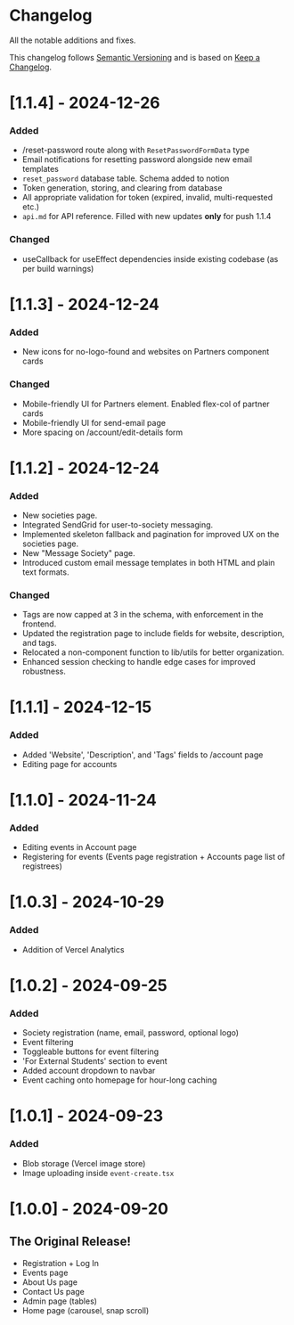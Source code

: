 # Changelog

All the notable additions and fixes.

This changelog follows [Semantic Versioning](https://semver.org/spec/v2.0.0.html) and is based on [Keep a Changelog](https://keepachangelog.com/en/1.1.0/).

# [1.1.4] - 2024-12-26

### Added

- /reset-password route along with `ResetPasswordFormData` type
- Email notifications for resetting password alongside new email templates
- `reset_password` database table. Schema added to notion
- Token generation, storing, and clearing from database
- All appropriate validation for token (expired, invalid, multi-requested etc.)
- `api.md` for API reference. Filled with new updates **only** for push 1.1.4

### Changed
- useCallback for useEffect dependencies inside existing codebase (as per build warnings)

# [1.1.3] - 2024-12-24

### Added

- New icons for no-logo-found and websites on Partners component cards

### Changed

- Mobile-friendly UI for Partners element. Enabled flex-col of partner cards
- Mobile-friendly UI for send-email page
- More spacing on /account/edit-details form

# [1.1.2] - 2024-12-24

### Added

- New societies page.
- Integrated SendGrid for user-to-society messaging.
- Implemented skeleton fallback and pagination for improved UX on the societies page.
- New "Message Society" page.
- Introduced custom email message templates in both HTML and plain text formats.

### Changed

- Tags are now capped at 3 in the schema, with enforcement in the frontend.
- Updated the registration page to include fields for website, description, and tags.
- Relocated a non-component function to lib/utils for better organization.
- Enhanced session checking to handle edge cases for improved robustness.

# [1.1.1] - 2024-12-15

### Added

- Added 'Website', 'Description', and 'Tags' fields to /account page
- Editing page for accounts

# [1.1.0] - 2024-11-24

### Added 

- Editing events in Account page
- Registering for events (Events page registration + Accounts page list of registrees)

# [1.0.3] - 2024-10-29

### Added

- Addition of Vercel Analytics

# [1.0.2] - 2024-09-25

### Added

- Society registration (name, email, password, optional logo)
- Event filtering 
- Toggleable buttons for event filtering
- 'For External Students' section to event
- Added account dropdown to navbar
- Event caching onto homepage for hour-long caching

# [1.0.1] - 2024-09-23

### Added

- Blob storage (Vercel image store)
- Image uploading inside `event-create.tsx`

# [1.0.0] - 2024-09-20
## The Original Release!

- Registration + Log In
- Events page
- About Us page
- Contact Us page
- Admin page (tables)
- Home page (carousel, snap scroll)


